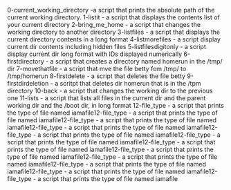 0-current_working_directory -a script that prints the absolute path of the current working directory.
1-listit - a script that displays the contents list of your current directory
2-bring_me_home - a script that changes the working directory to another directory
3-listfiles - a script that displays the current directory contents in a long format
4-listmorefiles - a script display current dir contents including hidden files
5-listfilesdigitonly - a script display current dir long format with IDs displayed numerically
6-firstdirectory - a script that creates a directory named homerun in the /tmp/ dir
7-movethatfile - a script that mve the file betty fom /tmp/ to /tmp/homerun
8-firstdelete - a script that deletes the file betty
9-firstdirdeletion - a scritpt that deletes dir homerun that is in the /tpm directory
10-back - a script that changes the working dir to the previous one
11-lists - a script that lists all files in the current dir and the parent working dir  and the /boot dir, in long format
12-file_type - a script that prints the type of file named iamafile12-file_type - a script that prints the type of file named iamafile12-file_type - a script that prints the type of file named iamafile12-file_type - a script that prints the type of file named iamafile12-file_type - a script that prints the type of file named iamafile12-file_type - a script that prints the type of file named iamafile12-file_type - a script that prints the type of file named iamafile12-file_type - a script that prints the type of file named iamafile12-file_type - a script that prints the type of file named iamafile12-file_type - a script that prints the type of file named iamafile12-file_type - a script that prints the type of file named iamafile12-file_type - a script that prints the type of file named iamafile
